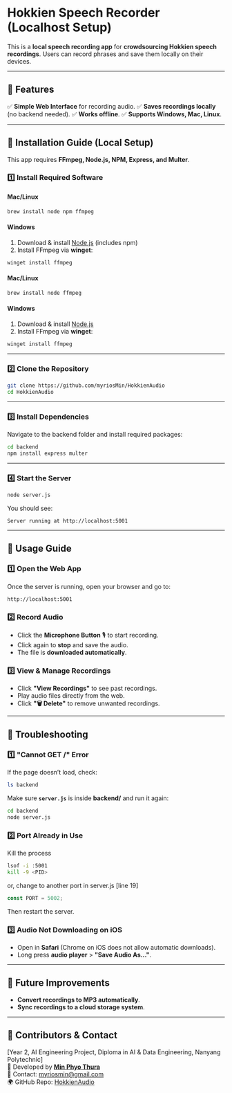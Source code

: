 # Hokkien Speech Recorder (Localhost Setup)

This is a **local speech recording app** for **crowdsourcing Hokkien speech recordings**. Users can record phrases and save them locally on their devices.

---

## 📌 Features
✅ **Simple Web Interface** for recording audio.
✅ **Saves recordings locally** (no backend needed).
✅ **Works offline**.
✅ **Supports Windows, Mac, Linux**.

---

## 🔹 Installation Guide (Local Setup)
This app requires **FFmpeg, Node.js, NPM, Express, and Multer**.

### **1️⃣ Install Required Software**
#### **Mac/Linux**
```sh
brew install node npm ffmpeg
```
#### **Windows**
1. Download & install [Node.js](https://nodejs.org/en/download/) (includes npm)
2. Install FFmpeg via **winget**:
```sh
winget install ffmpeg
```
#### **Mac/Linux**
```sh
brew install node ffmpeg
```
#### **Windows**
1. Download & install [Node.js](https://nodejs.org/en/download/)
2. Install FFmpeg via **winget**:
```sh
winget install ffmpeg
```

---

### **2️⃣ Clone the Repository**
```sh
git clone https://github.com/myriosMin/HokkienAudio
cd HokkienAudio
```

---

### **3️⃣ Install Dependencies**
Navigate to the backend folder and install required packages:
```sh
cd backend
npm install express multer
```

---

### **4️⃣ Start the Server**
```sh
node server.js
```
You should see:
```
Server running at http://localhost:5001
```

---

## 🔹 Usage Guide
### **1️⃣ Open the Web App**
Once the server is running, open your browser and go to:
```
http://localhost:5001
```

### **2️⃣ Record Audio**
- Click the **Microphone Button** 🎙 to start recording.
- Click again to **stop** and save the audio.
- The file is **downloaded automatically**.

### **3️⃣ View & Manage Recordings**
- Click **"View Recordings"** to see past recordings.
- Play audio files directly from the web.
- Click **"🗑 Delete"** to remove unwanted recordings.

---

## 📌 Troubleshooting
### **1️⃣ "Cannot GET /" Error**
If the page doesn’t load, check:
```sh
ls backend
```
Make sure **`server.js`** is inside **backend/** and run it again:
```sh
cd backend
node server.js
```

### **2️⃣ Port Already in Use**
Kill the process
```sh
lsof -i :5001
kill -9 <PID>
```
or, change to another port in server.js [line 19]
```js
const PORT = 5002;
```
Then restart the server.

### **3️⃣ Audio Not Downloading on iOS**
- Open in **Safari** (Chrome on iOS does not allow automatic downloads).
- Long press **audio player** > **"Save Audio As..."**.

---

## 🎯 Future Improvements
- **Convert recordings to MP3 automatically**.
- **Sync recordings to a cloud storage system**.

---

## **🔗 Contributors & Contact**
[Year 2, AI Engineering Project, Diploma in AI & Data Engineering, Nanyang Polytechnic]\
👤 Developed by [**Min Phyo Thura**](https://github.com/myriosMin)    
📧 Contact: [myriosmin@gmail.com](mailto:myriosmin@example.com)  
🌍 GitHub Repo: [HokkienAudio](https://github.com/myriosMin/HokkienAudio)  
